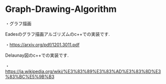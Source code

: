 # Graph-Drawing-Algorithm

・グラフ描画


Eadesのグラフ描画アルゴリズムのc++での実装です.

・https://arxiv.org/pdf/1201.3011.pdf

Delaunay図のc++での実装です.

・https://ja.wikipedia.org/wiki/%E3%83%89%E3%83%AD%E3%83%8D%E3%83%BC%E5%9B%B3
